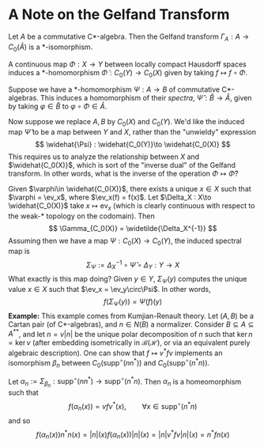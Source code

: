 # A Note on the Gelfand Transform

$$
\newcommand{\ev}{\operatorname{ev}}
$$



Let $A$ be a commutative C\*-algebra. Then the Gelfand transform $\Gamma_A : A\to C_0(\widehat{A})$ is a $*$-isomorphism.

A continuous map $\Phi : X\to Y$ between locally compact Hausdorff spaces induces a $*$-homomorphism $\widetilde{\Phi} : C_0(Y)\to C_0(X)$ given by taking $f\mapsto f\circ\Phi$.

Suppose we have a $*$-homomorphism $\Psi : A\to B$ of commutative C\*-algebras. This induces a homomorphism of their *spectra*, $\widehat{\Psi} : \widehat{B}\to\widehat{A}$, given by taking $\varphi\in\widehat{B}$ to $\varphi\circ\Phi\in\widehat{A}$.

Now suppose we replace $A, B$ by $C_0(X)$ and  $C_0(Y)$. We'd like the induced map $\widehat{\Psi}$ to be a map between $Y$ and $X$, rather than the "unwieldy" expression
$$
\widehat{\Psi} : \widehat{C_0(Y)}\to \widehat{C_0(X)}
$$
This requires us to analyze the relationship between $X$ and $\widehat{C_0(X)}$, which is sort of the "inverse dual" of the Gelfand transform. In other words, what is the inverse of the operation $\Phi\mapsto\widetilde{\Phi}$?

Given $\varphi\in \widehat{C_0(X)}$, there exists a unique $x\in X$ such that $\varphi = \ev_x$, where $\ev_x(f) = f(x)$. Let $\Delta_X : X\to \widehat{C_0(X)}$ take $x\mapsto \text{ev}_x$ (which is clearly continuous with respect to the weak-* topology on the codomain). Then
$$
\Gamma_{C_0(X)} = \widetilde{\Delta_X^{-1}}
$$
Assuming then we have a map $\Psi : C_0(X)\to C_0(Y)$, the induced spectral map is
$$
\Sigma_\Psi := \Delta_X^{-1}\circ\widehat{\Psi}\circ\Delta_Y : Y\to X
$$
What exactly is this map doing? Given $y\in Y$, $\Sigma_\Psi(y)$ computes the unique value $x\in X$ such that $\ev_x = \ev_y\circ\Psi$. In other words,
$$
f(\Sigma_\Psi(y)) = \Psi(f)(y)
$$
**Example:** This example comes from Kumjian-Renault theory. Let $(A, B)$ be a Cartan pair (of C\*-algebras), and $n\in N(B)$ a normalizer. Consider $B\subseteq A\subseteq A^{**}$, and let $n = v|n|$ be the unique polar decomposition of $n$ such that $\ker n = \ker v$ (after embedding isometrically in $\mathcal{B}(\mathcal{H})$, or via an equivalent purely algebraic description). One can show that $f\mapsto v^*fv$ implements an isomorphism $\beta_n$ between $C_0(\text{supp}^\circ(nn^*))$ and $C_0(\text{supp}^\circ(n^*n))$.

Let $\alpha_n := \Sigma_{\beta_n} : \text{supp}^\circ(nn^*)\to\text{supp}^\circ(n^*n)$. Then $\alpha_n$ is a homeomorphism such that
$$
f(\alpha_n(x)) = vfv^*(x),\qquad\forall x\in\text{supp}^\circ(n^*n)
$$
and so
$$
f(\alpha_n(x))n^*n(x) =|n|(x)f(\alpha_n(x))|n|(x) = |n|v^*fv|n|(x) = n^*fn(x)
$$

